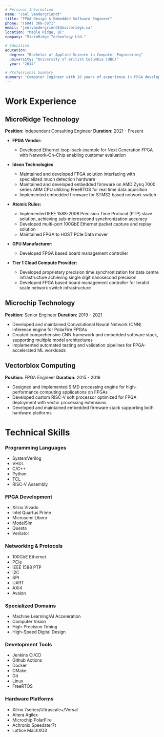 ```yaml
---
# Personal Information
name: "Joel Vandergriendt"
title: "FPGA Design & Embedded Software Engineer"
phone: "(604) 308-5971"
email: "joelvandergriendt@microridge.ca"
location: "Maple Ridge, BC"
company: "MicroRidge Technology Ltd."

# Education
education:
  degree: "Bachelor of Applied Science in Computer Engineering"
  university: "University of British Columbia (UBC)"
  year: "2014"

# Professional Summary
summary: "Computer Engineer with 10 years of experience in FPGA development, high-performance computing, and embedded systems. Proven track record delivering complex solutions for Fortune 500 companies, hyperscalers, and leading technology firms. Expert in machine learning acceleration, high-speed networking protocols, and precision timing systems."
---
```


# Work Experience

## MicroRidge Technology
**Position:** Independent Consulting Engineer
**Duration:** 2021 - Present

- **FPGA Vendor:**
  - Developed Ethernet loop-back example for Next Generation FPGA with Network-On-Chip enabling customer evaluation

- **Ideon Technologies**
  - Maintained and developed FPGA solution interfacing with specialized muon detection hardware
  - Maintained and developed embedded firmware on AMD Zynq 7000 series ARM CPU utilizing FreeRTOS for real time data aquisition
  - Implemented embedded firmware for STM32 based network switch

- **Atomic Rules:**
  - Implemented IEEE 1588-2008 Precision Time Protocol (PTP) slave solution, achieving sub-microsecond synchronization accuracy
  - Developed multi-port 100GbE Ethernet packet capture and replay solution
  - Maintained FPGA to HOST PCIe Data mover

- **GPU Manufacturer:**
  - Developed FPGA based board management controller

- **Tier 1 Cloud Compute Provider:**
  - Developed proprietary precision time synchronization for data centre infrastructure achieving single digit nanosecond precision
  - Developed FPGA based board management controller for terabit scale network switch infrastructure

## Microchip Technology
**Position:** Senior Engineer
**Duration:** 2019 - 2021

- Developed and maintained Convolutional Neural Network (CNN) inference engine for PolarFire FPGAs
- Created comprehensive CNN framework and embedded software stack, supporting multiple model architectures
- Implemented automated testing and validation pipelines for FPGA-accelerated ML workloads

## Vectorblox Computing
**Position:** FPGA Engineer
**Duration:** 2015 - 2019

- Designed and implemented SIMD processing engine for high-performance computing applications on FPGAs
- Developed custom RISC-V soft processor optimized for FPGA deployment with vector processing extensions
- Developed and maintained embedded firmware stack supporting both hardware platforms

# Technical Skills

### Programming Languages
- SystemVerilog
- VHDL
- C/C++
- Python
- TCL
- RISC-V Assembly

### FPGA Development
- Xilinx Vivado
- Intel Quartus Prime
- Microsemi Libero
- ModelSim
- Questa
- Verilator

### Networking & Protocols
- 100GbE Ethernet
- PCIe
- IEEE 1588 PTP
- I2C
- SPI
- UART
- AXI4
- Avalon

### Specialized Domains
- Machine Learning/AI Acceleration
- Computer Vision
- High-Precision Timing
- High-Speed Digital Design

### Development Tools
- Jenkins CI/CD
- Github Actions
- Docker
- CMake
- Git
- Linux
- FreeRTOS

### Hardware Platforms
- Xilinx 7series/Ultrascale+/Versal
- Altera Agilex
- Microchip PolarFire
- Achronix Speedster7t
- Lattice MachXO3
